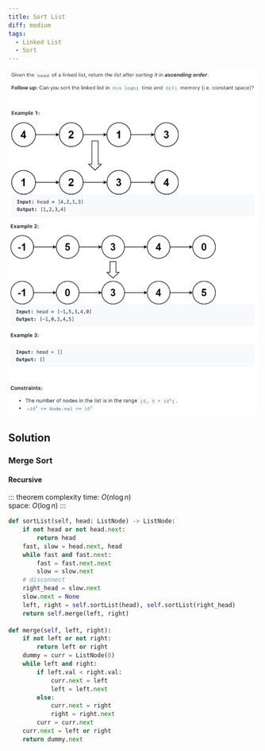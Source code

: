 ```yaml
---
title: Sort List
diff: medium
tags:
  - Linked List
  - Sort
---
```


<img class="medium-zoom" src="/algo/sort-list.png" alt="https://leetcode.com/problems/sort-list">

## Solution

### Merge Sort

#### Recursive

::: theorem complexity
time: $O(n\log n)$  
space: $O(\log n)$
:::

```py
def sortList(self, head: ListNode) -> ListNode:
    if not head or not head.next:
        return head
    fast, slow = head.next, head
    while fast and fast.next:
        fast = fast.next.next
        slow = slow.next
    # disconnect
    right_head = slow.next
    slow.next = None
    left, right = self.sortList(head), self.sortList(right_head)
    return self.merge(left, right)

def merge(self, left, right):
    if not left or not right:
        return left or right
    dummy = curr = ListNode(0)
    while left and right:
        if left.val < right.val:
            curr.next = left
            left = left.next
        else:
            curr.next = right
            right = right.next
        curr = curr.next
    curr.next = left or right
    return dummy.next
```
